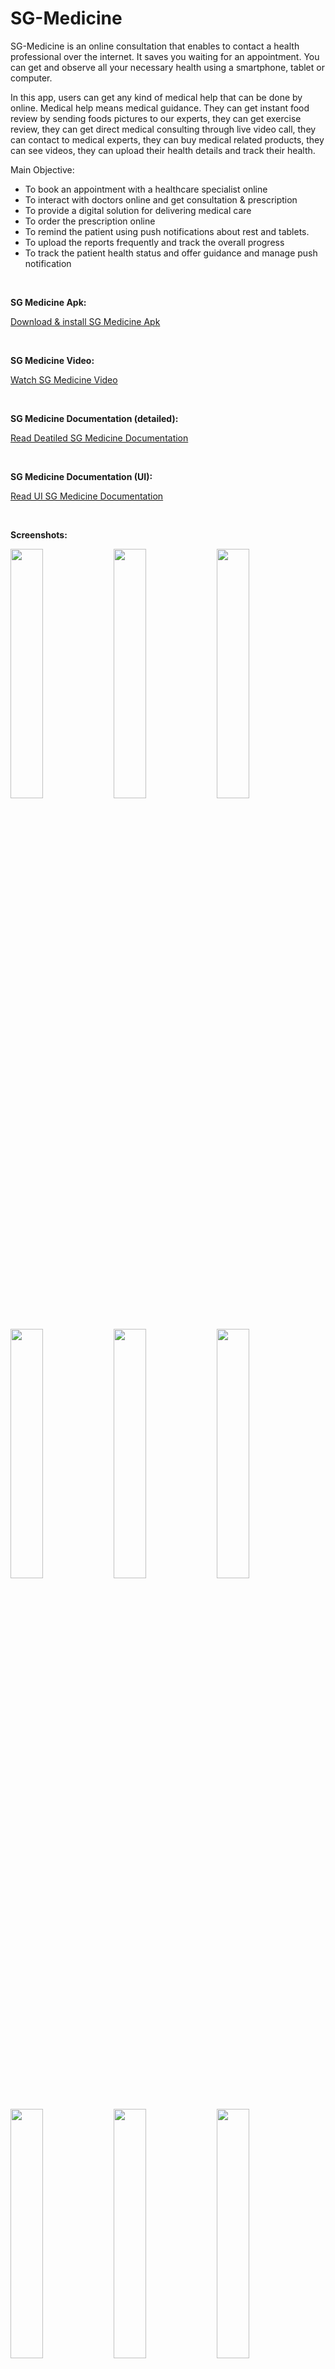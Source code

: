 # SG-Medicine

SG-Medicine is an online consultation that enables to contact a health professional over the internet. It saves you waiting for an appointment. You can get and observe all your necessary health  using a smartphone, tablet or computer.

In this app, users can get any kind of medical help that can be done by online. Medical help means medical guidance. They can get instant food review by sending foods pictures to our experts, they can get exercise review, they can get direct medical consulting through live video call, they can contact to medical experts, they can buy medical related products, they can see videos, they can upload their health details and track their health.

Main Objective:
- To book an appointment with a healthcare specialist online
- To interact with doctors online and get consultation & prescription
- To provide a digital solution for delivering medical care
- To order the prescription online
- To remind the patient using push notifications about rest and tablets.
- To upload the reports frequently and track the overall progress
- To track the patient health status and offer guidance and manage push notification

<br><p><b>SG Medicine Apk:</b></p>
[Download & install SG Medicine Apk](https://play.google.com/store/apps/details?id=io.consoleit.sg_medicine)

<br><p><b>SG Medicine Video:</b></p>
[Watch SG Medicine Video](https://drive.google.com/file/d/1FuVJlhS2f2DEMIQffqSAAkxN9siUWzjr/view?usp=share_link)

<br><p><b>SG Medicine Documentation (detailed):</b></p>
[Read Deatiled SG Medicine Documentation](https://docs.google.com/document/d/1iromZgflGa8ozBSf24jjEXoEuPnMGCjT/edit?usp=share_link&ouid=110595566227385214805&rtpof=true&sd=true)

<br><p><b>SG Medicine Documentation (UI):</b></p>
[Read UI SG Medicine Documentation](https://drive.google.com/file/d/1yB8Jicgb_K1xFyJ8Itfq2qr3plMT2KE7/view?usp=share_link)

<div class="column">
    <br><p><b>Screenshots:</b></p>
    <img src="Additional files/Screen 1 - Splash Screen.png" width="32%">
    <img src="Additional files/Screen 2 - Login.png" width="32%">
    <img src="Additional files/Screen 3 - Sign Up.png" width="32%">
    <img src="Additional files/Screen 3_2 - home.png" width="32%">
    <img src="Additional files/Screen 4 - List of all illness.png" width="32%">
    <img src="Additional files/Screen 5 - Medication Categories.png" width="32%">
    <img src="Additional files/Screen 6 - Choose Meeting Time.png" width="32%">
    <img src="Additional files/Screen 7 - Video Conference.png" width="32%">
    <img src="Additional files/Screen 8 - Choose Medicine.png" width="32%">
    <img src="Additional files/Screen 9 - Medicine Details.png" width="32%">
    <img src="Additional files/Screen 10 - Cart.png" width="32%">
    <img src="Additional files/Screen 11 - Checkout.png" width="32%">
    <img src="Additional files/Screen 12 - Shopping Center.png" width="32%">
    <img src="Additional files/Screen 13 - Broadcast Videos.png" width="32%">
    <img src="Additional files/Screen 14 - Single Video.png" width="32%">
    <img src="Additional files/Screen 15 - Notification.png" width="32%">
    <img src="Additional files/Screen 16 - Medical Report List.png" width="32%">
    <img src="Additional files/Screen 17 - Upload Image.png" width="32%">
    <img src="Additional files/Screen 18 - Upload Video.png" width="32%">
    <img src="Additional files/Screen 19 - Customer Data.png" width="32%">
    <img src="Additional files/Screen 20 - Health Tracking Protocol.png" width="32%">
    <img src="Additional files/Screen 21 - Diet Plan.png" width="32%">
    <img src="Additional files/Screen 22 - Drawer.png" width="32%">
    <img src="Additional files/Screen 23 - View Profile.png" width="32%">
    <img src="Additional files/Screen 24 - Send Invitation.png" width="32%">
    <img src="Additional files/Screen 25 - Privacy Policy.png" width="32%">
    <img src="Additional files/Screen 26 - W-Wallet Report.png" width="32%">
    <img src="Additional files/Screen 27 - E-Wallet Share Point.png" width="32%">
    <img src="Additional files/Screen 28 - Purchase Point.png" width="32%">
</div>
